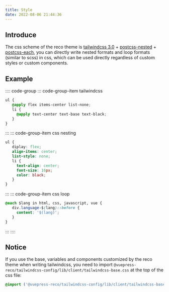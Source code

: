 ```yaml
---
title: Style
date: 2022-08-06 21:44:36
---
```


## Introduce

The css scheme of the reco theme is [tailwindcss 3.0](https://tailwindcss.com/docs/installation) + [postcss-nested](https://github.com/postcss/postcss-nested) + [postcss-each](https://github.com/madyankin/postcss-each), you can directly write nested formats and loop formats (similar to scss) in css, which can be used directly regardless of custom styles or custom components.

## Example

:::: code-group
::: code-group-item tailwindcss
````css
ul {
   @apply flex items-center list-none;
   li {
     @apply text-center text-base text-black;
   }
}
````
:::
::: code-group-item css nesting
````css
ul {
   diplay: flex;
   align-items: center;
   list-style: none;
   li {
     text-align: center;
     font-size: 16px;
     color: black;
   }
}
````
:::
::: code-group-item css loop
````css
@each $lang in html, css, javascript, vue {
   div.language-$(lang)::before {
     content: '$(lang)';
   }
}
````
:::
::::

## Notice

If you use the base, variables and components customized by the reco theme when writing tailwindcss, you need to import `@vuepress-reco/tailwindcss-config/lib/client/tailwindcss-base.css` at the top of the css file:

````css
@import ('@vuepress-reco/tailwindcss-config/lib/client/tailwindcss-base.css');
````